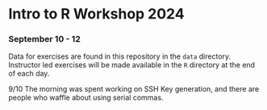 # Intro to R Workshop 2024
### September 10 - 12

Data for exercises are found in this repository in the `data` directory. Instructor led exercises will be made available in the `R` directory at the end of each day.
 
 9/10 The morning was spent working on SSH Key generation, and there are people who waffle about using serial commas.
 
